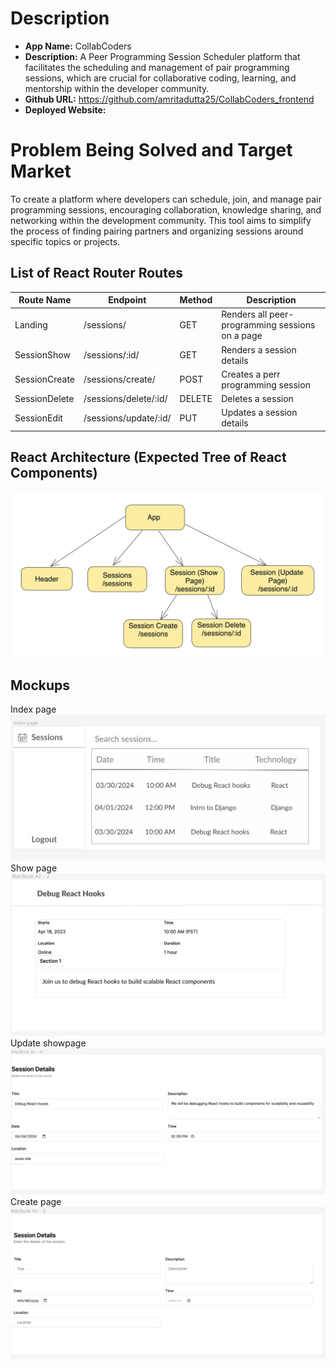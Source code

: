 # Description

- **App Name:** CollabCoders
- **Description:** A Peer Programming Session Scheduler platform that facilitates the scheduling and management of pair programming sessions, which are crucial for collaborative coding, learning, and mentorship within the developer community.
- **Github URL:** https://github.com/amritadutta25/CollabCoders_frontend
- **Deployed Website:** 

# Problem Being Solved and Target Market
To create a platform where developers can schedule, join, and manage pair programming sessions, encouraging collaboration, knowledge sharing, and networking within the development community. This tool aims to simplify the process of finding pairing partners and organizing sessions around specific topics or projects.

## List of React Router Routes

| Route Name | Endpoint | Method | Description | 
|------------|----------|--------|-------------|
| Landing | /sessions/ | GET | Renders all peer-programming sessions on a page|
| SessionShow | /sessions/:id/ | GET | Renders a session details|
| SessionCreate | /sessions/create/ | POST | Creates a perr programming session |
| SessionDelete | /sessions/delete/:id/ | DELETE | Deletes a session |
| SessionEdit | /sessions/update/:id/ | PUT | Updates a session details|


## React Architecture (Expected Tree of React Components)
![React Components Architecture](./mockups/react_components_architecture.png)


## Mockups
Index page
![Desktop Design Mockup](./mockups/index_page.png)
Show page
![Desktop Design Mockup](./mockups/show_page.png)
Update showpage
![Desktop Design Mockup](./mockups/update_page.png)
Create page
![Desktop Design Mockup](./mockups/create_page.png)